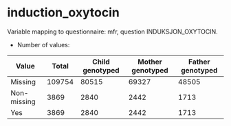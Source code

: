 # induction_oxytocin
Variable mapping to questionnaire: mfr, question INDUKSJON_OXYTOCIN.
- Number of values:

| Value | Total | Child genotyped | Mother genotyped | Father genotyped |
| ----- | ----- | --------------- | ---------------- | ---------------- |
| Missing | 109754 | 80515 | 69327 | 48505 |
| Non-missing | 3869 | 2840 | 2442 | 1713 |
| Yes | 3869 | 2840 | 2442 |1713 |



